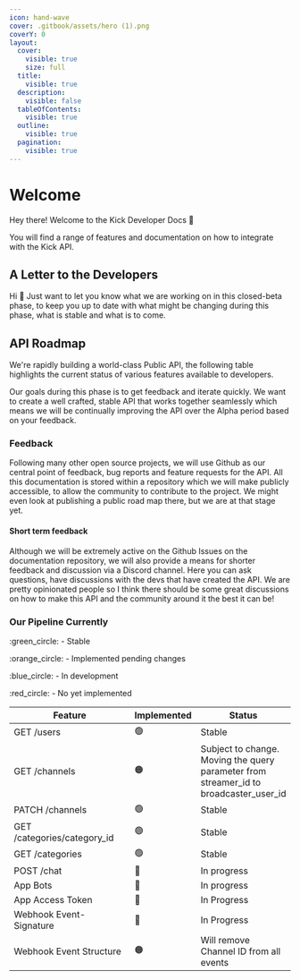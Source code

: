 ```yaml
---
icon: hand-wave
cover: .gitbook/assets/hero (1).png
coverY: 0
layout:
  cover:
    visible: true
    size: full
  title:
    visible: true
  description:
    visible: false
  tableOfContents:
    visible: true
  outline:
    visible: true
  pagination:
    visible: true
---
```


# Welcome

Hey there! Welcome to the Kick Developer Docs 👋

You will find a range of features and documentation on how to integrate with the Kick API.

## A Letter to the Developers

Hi :wave: Just want to let you know what we are working on in this closed-beta phase, to keep you up to date with what might be changing during this phase, what is stable and what is to come.

## API Roadmap

We're rapidly building a world-class Public API, the following table highlights the current status of various features available to developers.

Our goals during this phase is to get feedback and iterate quickly. We want to create a well crafted, stable API that works together seamlessly which means we will be continually improving the API over the Alpha period based on your feedback.

### Feedback

Following many other open source projects, we will use Github as our central point of feedback, bug reports and feature requests for the API. All this documentation is stored within a repository which we will make publicly accessible, to allow the community to contribute to the project. We might even look at publishing a public road map there, but we are at that stage yet.

#### Short term feedback

Although we will be extremely active on the Github Issues on the documentation repository, we will also provide a means for shorter feedback and discussion via a Discord channel. Here you can ask questions, have discussions with the devs that have created the API. We are pretty opinionated people so I think there should be some great discussions on how to make this API and the community around it the best it can be!

### Our Pipeline Currently

:green\_circle: - Stable

:orange\_circle: - Implemented pending changes

:blue\_circle: - In development

:red\_circle: - No yet implemented

<table><thead><tr><th width="266">Feature</th><th>Implemented</th><th>Status</th></tr></thead><tbody><tr><td>GET /users</td><td><span data-gb-custom-inline data-tag="emoji" data-code="1f7e2">🟢</span></td><td>Stable</td></tr><tr><td>GET /channels</td><td><span data-gb-custom-inline data-tag="emoji" data-code="1f7e0">🟠</span></td><td>Subject to change. Moving the query parameter from streamer_id to broadcaster_user_id</td></tr><tr><td>PATCH /channels</td><td><span data-gb-custom-inline data-tag="emoji" data-code="1f7e2">🟢</span></td><td>Stable</td></tr><tr><td>GET /categories/category_id</td><td><span data-gb-custom-inline data-tag="emoji" data-code="1f7e2">🟢</span></td><td>Stable</td></tr><tr><td>GET /categories</td><td><span data-gb-custom-inline data-tag="emoji" data-code="1f7e2">🟢</span></td><td>Stable</td></tr><tr><td>POST /chat</td><td><span data-gb-custom-inline data-tag="emoji" data-code="1f535">🔵</span></td><td>In progress</td></tr><tr><td>App Bots</td><td><span data-gb-custom-inline data-tag="emoji" data-code="1f535">🔵</span></td><td>In progress</td></tr><tr><td>App Access Token</td><td><span data-gb-custom-inline data-tag="emoji" data-code="1f535">🔵</span></td><td>In Progress</td></tr><tr><td>Webhook Event-Signature</td><td><span data-gb-custom-inline data-tag="emoji" data-code="1f535">🔵</span></td><td>In Progress</td></tr><tr><td>Webhook Event Structure</td><td><span data-gb-custom-inline data-tag="emoji" data-code="1f7e0">🟠</span></td><td>Will remove Channel ID from all events</td></tr></tbody></table>
